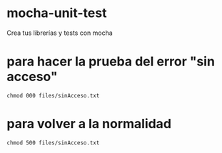# mocha-unit-test
Crea tus librerías y tests con mocha

# para hacer la prueba del error "sin acceso"
`chmod 000 files/sinAcceso.txt`

# para volver a la normalidad
`chmod 500 files/sinAcceso.txt`
